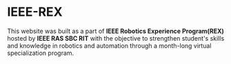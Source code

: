 # IEEE-REX

This website was built as a part of **IEEE Robotics Experience Program(REX)** hosted by **IEEE RAS SBC RIT** with the objective to strengthen student's skills and knowledge in robotics and automation through a month-long virtual specialization program.

